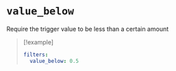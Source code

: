 # `value_below`

Require the trigger value to be less than a certain amount

> [!example]
> ```yaml
> filters:
>   value_below: 0.5
> ```
